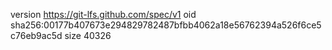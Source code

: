 version https://git-lfs.github.com/spec/v1
oid sha256:00177b407673e294829782487bfbb4062a18e56762394a526f6ce5c76eb9ac5d
size 40326
